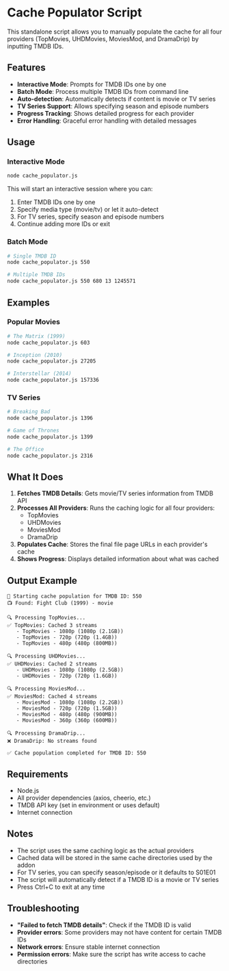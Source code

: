 # Cache Populator Script

This standalone script allows you to manually populate the cache for all four providers (TopMovies, UHDMovies, MoviesMod, and DramaDrip) by inputting TMDB IDs.

## Features

- **Interactive Mode**: Prompts for TMDB IDs one by one
- **Batch Mode**: Process multiple TMDB IDs from command line
- **Auto-detection**: Automatically detects if content is movie or TV series
- **TV Series Support**: Allows specifying season and episode numbers
- **Progress Tracking**: Shows detailed progress for each provider
- **Error Handling**: Graceful error handling with detailed messages

## Usage

### Interactive Mode

```bash
node cache_populator.js
```

This will start an interactive session where you can:
1. Enter TMDB IDs one by one
2. Specify media type (movie/tv) or let it auto-detect
3. For TV series, specify season and episode numbers
4. Continue adding more IDs or exit

### Batch Mode

```bash
# Single TMDB ID
node cache_populator.js 550

# Multiple TMDB IDs
node cache_populator.js 550 680 13 1245571
```

## Examples

### Popular Movies
```bash
# The Matrix (1999)
node cache_populator.js 603

# Inception (2010) 
node cache_populator.js 27205

# Interstellar (2014)
node cache_populator.js 157336
```

### TV Series
```bash
# Breaking Bad
node cache_populator.js 1396

# Game of Thrones
node cache_populator.js 1399

# The Office
node cache_populator.js 2316
```

## What It Does

1. **Fetches TMDB Details**: Gets movie/TV series information from TMDB API
2. **Processes All Providers**: Runs the caching logic for all four providers:
   - TopMovies
   - UHDMovies 
   - MoviesMod
   - DramaDrip
3. **Populates Cache**: Stores the final file page URLs in each provider's cache
4. **Shows Progress**: Displays detailed information about what was cached

## Output Example

```
🔄 Starting cache population for TMDB ID: 550
📺 Found: Fight Club (1999) - movie

🔍 Processing TopMovies...
✅ TopMovies: Cached 3 streams
   - TopMovies - 1080p (1080p (2.1GB))
   - TopMovies - 720p (720p (1.4GB))
   - TopMovies - 480p (480p (800MB))

🔍 Processing UHDMovies...
✅ UHDMovies: Cached 2 streams
   - UHDMovies - 1080p (1080p (2.5GB))
   - UHDMovies - 720p (720p (1.6GB))

🔍 Processing MoviesMod...
✅ MoviesMod: Cached 4 streams
   - MoviesMod - 1080p (1080p (2.2GB))
   - MoviesMod - 720p (720p (1.5GB))
   - MoviesMod - 480p (480p (900MB))
   - MoviesMod - 360p (360p (600MB))

🔍 Processing DramaDrip...
❌ DramaDrip: No streams found

✅ Cache population completed for TMDB ID: 550
```

## Requirements

- Node.js
- All provider dependencies (axios, cheerio, etc.)
- TMDB API key (set in environment or uses default)
- Internet connection

## Notes

- The script uses the same caching logic as the actual providers
- Cached data will be stored in the same cache directories used by the addon
- For TV series, you can specify season/episode or it defaults to S01E01
- The script will automatically detect if a TMDB ID is a movie or TV series
- Press Ctrl+C to exit at any time

## Troubleshooting

- **"Failed to fetch TMDB details"**: Check if the TMDB ID is valid
- **Provider errors**: Some providers may not have content for certain TMDB IDs
- **Network errors**: Ensure stable internet connection
- **Permission errors**: Make sure the script has write access to cache directories